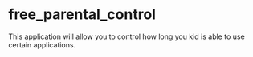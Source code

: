 # free_parental_control
This application will allow you to control how long you kid is able to use certain applications.
